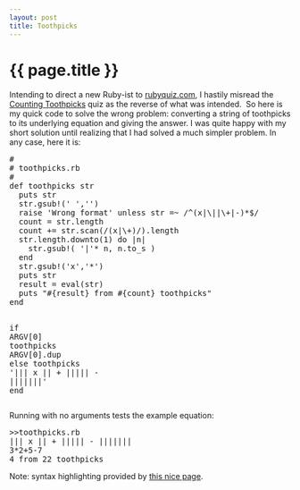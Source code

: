 ```yaml
---
layout: post
title: Toothpicks
---
```

# {{ page.title }}
<p>Intending to direct a new Ruby-ist to <a href="http://rubyquiz.com/">rubyquiz.com</a>, I hastily  misread the <a href="http://rubyquiz.com/quiz111.html">Counting Toothpicks</a> quiz as the reverse of what was intended.  So here is my quick code to solve the wrong problem: converting a string of toothpicks to its underlying equation and giving the answer. I was quite happy with my short solution until realizing that I had solved a much simpler problem. In any case, here it is:</p>
<pre><span class="comment">#</span>
<span class="comment"># toothpicks.rb</span>
<span class="comment">#</span>
<span class="keyword">def </span><span class="method">toothpicks</span> <span class="ident">str</span>
  <span class="ident">puts</span> <span class="ident">str</span>
  <span class="ident">str</span><span class="punct">.</span><span class="ident">gsub!</span><span class="punct">('</span><span class="string"> </span><span class="punct">','</span><span class="punct">')</span>
  <span class="keyword">raise</span> <span class="punct">'</span><span class="string">Wrong format</span><span class="punct">'</span> <span class="keyword">unless</span> <span class="ident">str</span> <span class="punct">=~</span> <span class="punct">/</span><span class="regex">^(x|<span class="escape">\|</span>|<span class="escape">\+</span>|-)*$</span><span class="punct">/</span>
  <span class="ident">count</span> <span class="punct">=</span> <span class="ident">str</span><span class="punct">.</span><span class="ident">length</span>
  <span class="ident">count</span> <span class="punct">+=</span> <span class="ident">str</span><span class="punct">.</span><span class="ident">scan</span><span class="punct">(/</span><span class="regex">(x|<span class="escape">\+</span>)</span><span class="punct">/).</span><span class="ident">length</span>
  <span class="ident">str</span><span class="punct">.</span><span class="ident">length</span><span class="punct">.</span><span class="ident">downto</span><span class="punct">(</span><span class="number">1</span><span class="punct">)</span> <span class="keyword">do</span> <span class="punct">|</span><span class="ident">n</span><span class="punct">|</span>
    <span class="ident">str</span><span class="punct">.</span><span class="ident">gsub!</span><span class="punct">(</span> <span class="punct">'</span><span class="string">|</span><span class="punct">'*</span> <span class="ident">n</span><span class="punct">,</span> <span class="ident">n</span><span class="punct">.</span><span class="ident">to_s</span> <span class="punct">)</span>
  <span class="keyword">end</span>
  <span class="ident">str</span><span class="punct">.</span><span class="ident">gsub!</span><span class="punct">('</span><span class="string">x</span><span class="punct">','</span><span class="string">*</span><span class="punct">')</span>
  <span class="ident">puts</span> <span class="ident">str</span>
  <span class="ident">result</span> <span class="punct">=</span> <span class="ident">eval</span><span class="punct">(</span><span class="ident">str</span><span class="punct">)</span>
  <span class="ident">puts</span> <span class="punct">"</span><span class="string"><span class="expr">#{result}</span> from <span class="expr">#{count}</span> toothpicks</span><span class="punct">"</span>
<span class="keyword">end</span>

<span class="keyword">if</span> <span class="constant">ARGV</span><span class="punct">[</span><span class="number">0</span><span class="punct">]</span>
  <span class="ident">toothpicks</span> <span class="constant">ARGV</span><span class="punct">[</span><span class="number">0</span><span class="punct">].</span><span class="ident">dup</span>
<span class="keyword">else</span>
  <span class="ident">toothpicks</span> <span class="punct">'</span><span class="string">||| x || + ||||| - |||||||</span><span class="punct">'</span>
<span class="keyword">end</span></pre>
<p>Running with no arguments tests the example equation:</p>
<pre>&gt;&gt;toothpicks.rb
||| x || + ||||| - |||||||
3*2+5-7
4 from 22 toothpicks</pre>
<p>Note: syntax highlighting provided by <a href="http://www.rubyinside.com/advent2006/7-coloring.html">this nice page</a>.</p>

